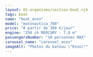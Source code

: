 ```yaml
---
layout: 01-organisms/section-boat.njk
tags: boat
name: "boat_enzo"
model: "motonautica_780"
price: "À partir de 380 €/jour"
engine: "250 ch MERCURY - 7,8 m"
passengersNumber: "10 personnes MAX"
carousel_name: "carousel_enzo"
imageAlt: "Photos du bateau \"Enzo\""
---
```

